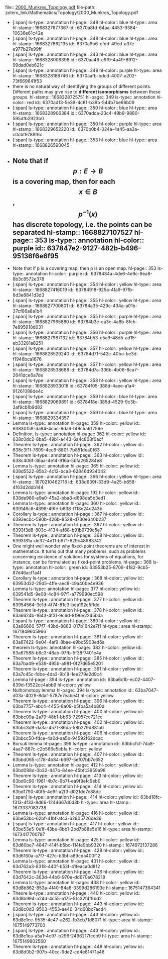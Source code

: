 file:: [2000_Munkres_Topology.pdf](zotero_link/Mathematics/Topology/2000_Munkres_Topology.pdf)
file-path:: zotero_link/Mathematics/Topology/2000_Munkres_Topology.pdf

- [:span]
  ls-type:: annotation
  hl-page:: 348
  hl-color:: blue
  hl-type:: area
  hl-stamp:: 1668327677367
  id:: 6370a8fd-64aa-4453-9384-10636e61c42e
- [:span]
  ls-type:: annotation
  hl-page:: 348
  hl-color:: blue
  hl-type:: area
  hl-stamp:: 1668327862135
  id:: 6370a9b6-cfdd-49ed-a37e-e977b27e99ff
- [:span]
  ls-type:: annotation
  hl-page:: 343
  hl-color:: blue
  hl-type:: area
  hl-stamp:: 1668328006398
  id:: 6370aa46-c9f9-4a49-8912-99dad0eb621c
- [:span]
  ls-type:: annotation
  hl-page:: 349
  hl-color:: purple
  hl-type:: area
  hl-stamp:: 1668328186746
  id:: 6370aafb-bdcd-4007-a202-73f669641f53
- there is no natural way of identifying the groups of different points. Different paths may give rise to **different isomorphisms** between these groups.
  hl-stamp:: 1668328725751
  hl-page:: 349
  ls-type:: annotation
  hl-color:: red
  id:: 6370ad13-5e39-4c81-b39b-544b7be66b09
- [:span]
  ls-type:: annotation
  hl-page:: 350
  hl-color:: blue
  hl-type:: area
  hl-stamp:: 1668328906384
  id:: 6370adca-23c4-49b9-9880-595dfb2923b0
- [:span]
  ls-type:: annotation
  hl-page:: 350
  hl-color:: purple
  hl-type:: area
  hl-stamp:: 1668329652220
  id:: 6370b0b4-024a-4a45-aa3a-c0cbf9789f6c
- [:span]
  ls-type:: annotation
  hl-page:: 353
  hl-color:: blue
  hl-type:: area
  hl-stamp:: 1668826590045
- Note that if $$p: E\to B$$ is a covering map, then for each $$x\in B$$, $$p^{-1}(x)$$ has discrete topology, i.e. the points can be separated
  hl-stamp:: 1668827107527
  hl-page:: 353
  ls-type:: annotation
  hl-color:: purple
  id:: 637847e2-9127-482b-b496-95136f6e6f95
	-
- Note that if p is a covering map, then p is an open map.
  hl-page:: 353
  ls-type:: annotation
  hl-color:: purple
  id:: 6378484a-4de6-4e9c-9ea8-8b3c8572e378
- [:span]
  ls-type:: annotation
  hl-page:: 354
  hl-color:: yellow
  hl-type:: area
  hl-stamp:: 1668827416019
  id:: 63784918-925a-4fa9-97fb-8d3e8841d3d3
- [:span]
  ls-type:: annotation
  hl-page:: 355
  hl-color:: yellow
  hl-type:: area
  hl-stamp:: 1668827700801
  id:: 63784a35-429c-434a-a01b-37cf86a8a1b4
- [:span]
  ls-type:: annotation
  hl-page:: 355
  hl-color:: purple
  hl-type:: area
  hl-stamp:: 1668827965880
  id:: 63784b3e-ca3c-4a6b-8fcb-7e895918d031
- [:span]
  ls-type:: annotation
  hl-page:: 356
  hl-color:: purple
  hl-type:: area
  hl-stamp:: 1668827987132
  id:: 63784b53-c5a9-48d5-ad15-eb33281a8251
- [:span]
  ls-type:: annotation
  hl-page:: 357
  hl-color:: yellow
  hl-type:: area
  hl-stamp:: 1668828529240
  id:: 63784d71-542c-40ba-be3d-f1946bca1676
- [:span]
  ls-type:: annotation
  hl-page:: 357
  hl-color:: yellow
  hl-type:: area
  hl-stamp:: 1668828538688
  id:: 63784d7a-336b-4b06-8ca7-2641dce6a7de
- [:span]
  ls-type:: annotation
  hl-page:: 358
  hl-color:: yellow
  hl-type:: area
  hl-stamp:: 1668828933018
  id:: 63784f05-388d-4aee-a1a4-91261088de4c
- [:span]
  ls-type:: annotation
  hl-page:: 359
  hl-color:: blue
  hl-type:: area
  hl-stamp:: 1668829069891
  id:: 63784f8e-385d-4529-9c3b-3af9cb1b9d82
- [:span]
  ls-type:: annotation
  hl-page:: 359
  hl-color:: blue
  hl-type:: area
  hl-stamp:: 1668829334357
- Lemma
  ls-type:: annotation
  hl-page:: 359
  hl-color:: yellow
  id:: 63830159-da94-4cac-9da6-bf8c5a61256e
- Definition.
  ls-type:: annotation
  hl-page:: 362
  hl-color:: yellow
  id:: 638c0dc2-8ba5-49b1-a443-6a4c808f0acf
- Theorem
  ls-type:: annotation
  hl-page:: 362
  hl-color:: yellow
  id:: 638c3f1f-7609-4ec8-880f-7b851dea0f63
- Theorem
  ls-type:: annotation
  hl-page:: 363
  hl-color:: yellow
  id:: 638c406f-36aa-4e14-916a-5bfa265284e8
- Lemma
  ls-type:: annotation
  hl-page:: 365
  hl-color:: yellow
  id:: 638d5522-85b2-4c12-bca3-62846d934042
- [:span]
  ls-type:: annotation
  hl-page:: 366
  hl-color:: yellow
  hl-type:: area
  hl-stamp:: 1670210462718
  id:: 638d639f-33d9-4a25-b658-4f63d2ddb144
- Lemma
  ls-type:: annotation
  hl-page:: 192
  hl-color:: yellow
  id:: 638de986-e9a0-45a2-bba8-d698da5b3ed1
- Lemma
  ls-type:: annotation
  hl-page:: 360
  hl-color:: yellow
  id:: 639146c8-4398-49fe-b838-f118e24d243b
- Corollary
  ls-type:: annotation
  hl-page:: 367
  hl-color:: yellow
  id:: 6393ecbc-590b-426b-8528-d730e640b237
- Theorem
  ls-type:: annotation
  hl-page:: 367
  hl-color:: yellow
  id:: 6393f3d8-803c-4134-af68-b91b9739c5e7
- Theorem
  ls-type:: annotation
  hl-page:: 368
  hl-color:: yellow
  id:: 6393f81a-de32-4d11-b971-629c48983742
- One might well wonder why fixed-point theorems are of interest in mathematics. It turns out that many problems, such as problems concerning existence of solutions for systems of equations, for instance, can be formulated as fixed-point problems.
  hl-page:: 368
  ls-type:: annotation
  hl-color:: green
  id:: 63953b25-8709-4182-9cb5-87d46acf1a4f
- Corollary
  ls-type:: annotation
  hl-page:: 368
  hl-color:: yellow
  id:: 63953d32-29d5-4ffe-aec8-c9a40be4e936
- Lemma
  ls-type:: annotation
  hl-page:: 377
  hl-color:: yellow
  id:: 639541d5-9e08-4c84-97f1-a779990ec598
- Theorem
  ls-type:: annotation
  hl-page:: 377
  hl-color:: yellow
  id:: 63954564-3e1d-4f74-81c3-bea192c5ffdd
- Theorem
  ls-type:: annotation
  hl-page:: 378
  hl-color:: yellow
  id:: 63a6624b-1643-4f31-9c6d-8f96e2245bda
- [:span]
  ls-type:: annotation
  hl-page:: 380
  hl-color:: yellow
  id:: 63a66686-57f7-43bd-8883-017b1642e7f1
  hl-type:: area
  hl-stamp:: 1671849605966
- Theorem
  ls-type:: annotation
  hl-page:: 381
  hl-color:: yellow
  id:: 63a67422-9e04-4af9-8bae-e9bc5903ed6a
- theorem
  ls-type:: annotation
  hl-page:: 382
  hl-color:: yellow
  id:: 63a67588-b6c3-48ab-97fb-5f38f7401e4a
- Theorem
  ls-type:: annotation
  hl-page:: 385
  hl-color:: yellow
  id:: 63a7ba49-e539-495b-a981-0f27d65e5201
- Theorem
  ls-type:: annotation
  hl-page:: 391
  hl-color:: yellow
  id:: 63a7c45c-fdbe-4da3-9b18-1ee279e2d9c4
- Lemma
  hl-page:: 394
  ls-type:: annotation
  id:: 63ba6c1b-ec02-4407-839d-f3522cc4abb9
  hl-color:: yellow
- Nulhomotopy lemma
  hl-page:: 394
  ls-type:: annotation
  id:: 63ba7047-d03a-4029-8daf-5787e7eabe4f
  hl-color:: yellow
- Theorem
  ls-type:: annotation
  hl-page:: 396
  hl-color:: yellow
  id:: 63ba7757-abc4-4455-8a09-b5fba5a4b80d
- Theorem
  ls-type:: annotation
  hl-page:: 400
  hl-color:: yellow
  id:: 63bbc09a-2a79-48b1-bb63-72957cc721cc
- Theorem
  ls-type:: annotation
  hl-page:: 402
  hl-color:: yellow
  id:: 63bbc3d9-da3a-4571-86da-58b279d881a0
- Theorem
  ls-type:: annotation
  hl-page:: 406
  hl-color:: yellow
  id:: 63bbcc50-fdce-4a0d-aa5b-94592f62dcac
- Borsuk lemma
  hl-page:: 399
  ls-type:: annotation
  id:: 63bbcfcf-7da8-4aa7-887c-c2b566e5ebfa
  hl-color:: yellow
- Theorem
  ls-type:: annotation
  hl-page:: 407
  hl-color:: yellow
  id:: 63bbd065-c178-4b84-b697-5ef07bb7c652
- Lemma
  ls-type:: annotation
  hl-page:: 412
  hl-color:: yellow
  id:: 63bd088d-0b32-447b-84ee-45bfc3959a98
- Theorem
  ls-type:: annotation
  hl-page:: 413
  hl-color:: yellow
  id:: 63bd0c90-1981-4b7c-9b7f-ea9f9efc9eb0
- Theorem
  ls-type:: annotation
  hl-page:: 414
  hl-color:: yellow
  id:: 63bd1790-40f5-4e6f-a2f3-d021dd7c88dc
- [:span]
  ls-type:: annotation
  hl-page:: 414
  hl-color:: yellow
  id:: 63bd18fc-f313-4f33-8d66-1244667d0d3b
  hl-type:: area
  hl-stamp:: 1673337083738
- Lemma
  ls-type:: annotation
  hl-page:: 416
  hl-color:: yellow
  id:: 63be53bc-62bf-41bf-afc3-62805726de36
- [:span]
  ls-type:: annotation
  hl-page:: 417
  hl-color:: yellow
  id:: 63be53e5-0e1f-43be-8bb1-2bd7b88e5e16
  hl-type:: area
  hl-stamp:: 1673417700797
- Lemma
  ls-type:: annotation
  hl-page:: 425
  hl-color:: yellow
  id:: 63d60be7-4847-414f-b5bc-114fe9bb9320
  hl-stamp:: 1674972137286
- Theorem
  ls-type:: annotation
  hl-page:: 428
  hl-color:: yellow
  id:: 63d6160a-a7f7-427c-b3bf-a89cda400f12
- Lemma
  ls-type:: annotation
  hl-page:: 431
  hl-color:: yellow
  id:: 63d762a3-8318-440f-b53f-41feaca0d812
- Theorem
  ls-type:: annotation
  hl-page:: 436
  hl-color:: yellow
  id:: 63d7642c-363d-44b6-970e-dd670e678218
- Lemma
  ls-type:: annotation
  hl-page:: 438
  hl-color:: yellow
  id:: 63d8b862-853a-4f40-84a8-3399d286193e
  hl-stamp:: 1675147364341
- Theore
  ls-type:: annotation
  hl-page:: 440
  hl-color:: yellow
  id:: 63d8b994-a24d-4c55-a175-51c32f4f9bd2
- Theorem
  ls-type:: annotation
  hl-page:: 443
  hl-color:: yellow
  id:: 63d8c0d3-9503-4553-ae46-34d60bc7acd4
- [:span]
  ls-type:: annotation
  hl-page:: 443
  hl-color:: yellow
  id:: 63d8c1ce-9535-4c47-a262-fb3cb71d8071
  hl-type:: area
  hl-stamp:: 1675149773700
- [:span]
  ls-type:: annotation
  hl-page:: 443
  hl-color:: yellow
  id:: 63d8c1ea-a5a1-4c97-b296-2496217fccb9
  hl-type:: area
  hl-stamp:: 1675149802560
- Theorem
  ls-type:: annotation
  hl-page:: 448
  hl-color:: yellow
  id:: 63d8d0b2-907b-40cc-9de2-cd4e81471a48